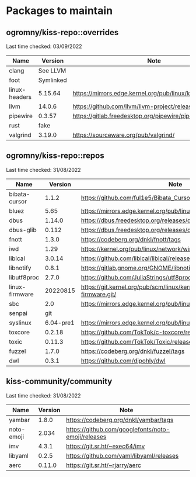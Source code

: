 # Packages to maintain

## ogromny/kiss-repo::overrides
Last time checked: 03/09/2022

| Name          | Version   | Note                                                         |
| ------------- | --------- | ------------------------------------------------------------ |
| clang         | See LLVM  |                                                              |
| foot          | Symlinked |                                                              |
| linux-headers | 5.15.64   | https://mirrors.edge.kernel.org/pub/linux/kernel/v5.x/       |
| llvm          | 14.0.6    | https://github.com/llvm/llvm-project/releases                |
| pipewire      | 0.3.57    | https://gitlab.freedesktop.org/pipewire/pipewire/-/releases  |
| rust          | fake      |                                                              |
| valgrind      | 3.19.0    | https://sourceware.org/pub/valgrind/                         |

## ogromny/kiss-repo::repos
Last time checked: 31/08/2022

| Name                | Version   | Note                                                   |
| ------------------- | --------- | ------------------------------------------------------ |
| bibata-cursor       | 1.1.2     | https://github.com/ful1e5/Bibata_Cursor/releases/      |
| bluez               | 5.65      | https://mirrors.edge.kernel.org/pub/linux/bluetooth/   |
| dbus                | 1.14.0    | https://dbus.freedesktop.org/releases/dbus/            |
| dbus-glib           | 0.112     | https://dbus.freedesktop.org/releases/dbus-glib/       |
| fnott               | 1.3.0     | https://codeberg.org/dnkl/fnott/tags                   |
| iwd                 | 1.29      | https://kernel.org/pub/linux/network/wireless/         |
| libical             | 3.0.14    | https://github.com/libical/libical/releases            |
| libnotify           | 0.8.1     | https://gitlab.gnome.org/GNOME/libnotify/-/tags        |
| libutf8proc         | 2.7.0     | https://github.com/JuliaStrings/utf8proc/releases      |
| linux-firmware      | 20220815  | https://git.kernel.org/pub/scm/linux/kernel/git/firmware/linux-firmware.git/ |
| sbc                 | 2.0       | https://mirrors.edge.kernel.org/pub/linux/bluetooth/   |
| senpai              | git       |                                                        |
| syslinux            | 6.04-pre1 | https://mirrors.edge.kernel.org/pub/linux/utils/boot/syslinux/Testing/ |
| toxcore             | 0.2.18    | https://github.com/TokTok/c-toxcore/releases/          |
| toxic               | 0.11.3    | https://github.com/TokTok/Toxic/releases/              |
| fuzzel              | 1.7.0     | https://codeberg.org/dnkl/fuzzel/tags                  |
| dwl                 | 0.3.1     | https://github.com/djpohly/dwl                         |

## kiss-community/community

Last time checked: 31/08/2022

| Name       | Version   | Note                                               |
| -----------| --------- | -------------------------------------------------- |
| yambar     | 1.8.0     | https://codeberg.org/dnkl/yambar/tags              |
| noto-emoji | 2.034     | https://github.com/googlefonts/noto-emoji/releases |
| imv        | 4.3.1     | https://git.sr.ht/~exec64/imv                      |
| libyaml    | 0.2.5     | https://github.com/yaml/libyaml/releases           |
| aerc       | 0.11.0    | https://git.sr.ht/~rjarry/aerc                     |
